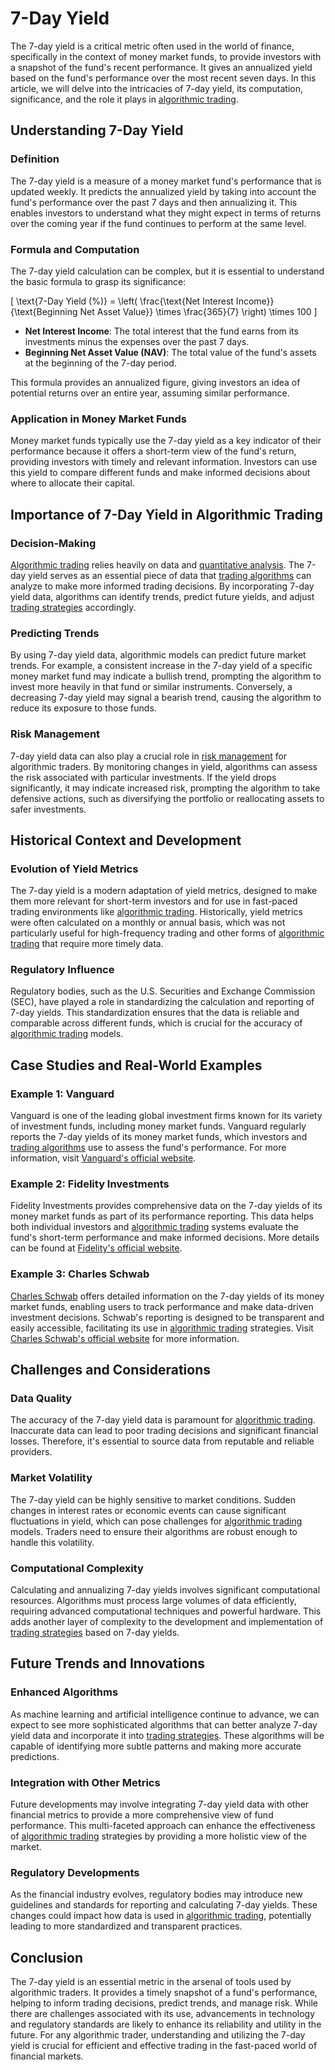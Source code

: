 # 7-Day Yield

The 7-day yield is a critical metric often used in the world of finance, specifically in the context of money market funds, to provide investors with a snapshot of the fund's recent performance. It gives an annualized yield based on the fund's performance over the most recent seven days. In this article, we will delve into the intricacies of 7-day yield, its computation, significance, and the role it plays in [algorithmic trading](../a/algorithmic_trading.md). 

## Understanding 7-Day Yield

### Definition

The 7-day yield is a measure of a money market fund's performance that is updated weekly. It predicts the annualized yield by taking into account the fund's performance over the past 7 days and then annualizing it. This enables investors to understand what they might expect in terms of returns over the coming year if the fund continues to perform at the same level.

### Formula and Computation

The 7-day yield calculation can be complex, but it is essential to understand the basic formula to grasp its significance:

\[ \text{7-Day Yield (\%)} = \left( \frac{\text{Net Interest Income}}{\text{Beginning Net Asset Value}} \times \frac{365}{7} \right) \times 100 \]

- **Net Interest Income**: The total interest that the fund earns from its investments minus the expenses over the past 7 days.
- **Beginning Net Asset Value (NAV)**: The total value of the fund's assets at the beginning of the 7-day period.

This formula provides an annualized figure, giving investors an idea of potential returns over an entire year, assuming similar performance.

### Application in Money Market Funds

Money market funds typically use the 7-day yield as a key indicator of their performance because it offers a short-term view of the fund's return, providing investors with timely and relevant information. Investors can use this yield to compare different funds and make informed decisions about where to allocate their capital.

## Importance of 7-Day Yield in Algorithmic Trading

### Decision-Making

[Algorithmic trading](../a/algorithmic_trading.md) relies heavily on data and [quantitative analysis](../q/quantitative_analysis.md). The 7-day yield serves as an essential piece of data that [trading algorithms](../t/trading_algorithms.md) can analyze to make more informed trading decisions. By incorporating 7-day yield data, algorithms can identify trends, predict future yields, and adjust [trading strategies](../t/trading_strategies.md) accordingly.

### Predicting Trends

By using 7-day yield data, algorithmic models can predict future market trends. For example, a consistent increase in the 7-day yield of a specific money market fund may indicate a bullish trend, prompting the algorithm to invest more heavily in that fund or similar instruments. Conversely, a decreasing 7-day yield may signal a bearish trend, causing the algorithm to reduce its exposure to those funds.

### Risk Management

7-day yield data can also play a crucial role in [risk management](../r/risk_management.md) for algorithmic traders. By monitoring changes in yield, algorithms can assess the risk associated with particular investments. If the yield drops significantly, it may indicate increased risk, prompting the algorithm to take defensive actions, such as diversifying the portfolio or reallocating assets to safer investments.

## Historical Context and Development

### Evolution of Yield Metrics

The 7-day yield is a modern adaptation of yield metrics, designed to make them more relevant for short-term investors and for use in fast-paced trading environments like [algorithmic trading](../a/algorithmic_trading.md). Historically, yield metrics were often calculated on a monthly or annual basis, which was not particularly useful for high-frequency trading and other forms of [algorithmic trading](../a/algorithmic_trading.md) that require more timely data.

### Regulatory Influence

Regulatory bodies, such as the U.S. Securities and Exchange Commission (SEC), have played a role in standardizing the calculation and reporting of 7-day yields. This standardization ensures that the data is reliable and comparable across different funds, which is crucial for the accuracy of [algorithmic trading](../a/algorithmic_trading.md) models.

## Case Studies and Real-World Examples

### Example 1: Vanguard

Vanguard is one of the leading global investment firms known for its variety of investment funds, including money market funds. Vanguard regularly reports the 7-day yields of its money market funds, which investors and [trading algorithms](../t/trading_algorithms.md) use to assess the fund's performance. For more information, visit [Vanguard's official website](https://investor.vanguard.com).

### Example 2: Fidelity Investments

Fidelity Investments provides comprehensive data on the 7-day yields of its money market funds as part of its performance reporting. This data helps both individual investors and [algorithmic trading](../a/algorithmic_trading.md) systems evaluate the fund's short-term performance and make informed decisions. More details can be found at [Fidelity's official website](https://www.fidelity.com).

### Example 3: Charles Schwab

[Charles Schwab](../c/charles_schwab.md) offers detailed information on the 7-day yields of its money market funds, enabling users to track performance and make data-driven investment decisions. Schwab's reporting is designed to be transparent and easily accessible, facilitating its use in [algorithmic trading](../a/algorithmic_trading.md) strategies. Visit [Charles Schwab's official website](https://www.schwab.com) for more information.

## Challenges and Considerations

### Data Quality

The accuracy of the 7-day yield data is paramount for [algorithmic trading](../a/algorithmic_trading.md). Inaccurate data can lead to poor trading decisions and significant financial losses. Therefore, it's essential to source data from reputable and reliable providers.

### Market Volatility

The 7-day yield can be highly sensitive to market conditions. Sudden changes in interest rates or economic events can cause significant fluctuations in yield, which can pose challenges for [algorithmic trading](../a/algorithmic_trading.md) models. Traders need to ensure their algorithms are robust enough to handle this volatility.

### Computational Complexity

Calculating and annualizing 7-day yields involves significant computational resources. Algorithms must process large volumes of data efficiently, requiring advanced computational techniques and powerful hardware. This adds another layer of complexity to the development and implementation of [trading strategies](../t/trading_strategies.md) based on 7-day yields.

## Future Trends and Innovations

### Enhanced Algorithms

As machine learning and artificial intelligence continue to advance, we can expect to see more sophisticated algorithms that can better analyze 7-day yield data and incorporate it into [trading strategies](../t/trading_strategies.md). These algorithms will be capable of identifying more subtle patterns and making more accurate predictions.

### Integration with Other Metrics

Future developments may involve integrating 7-day yield data with other financial metrics to provide a more comprehensive view of fund performance. This multi-faceted approach can enhance the effectiveness of [algorithmic trading](../a/algorithmic_trading.md) strategies by providing a more holistic view of the market.

### Regulatory Developments

As the financial industry evolves, regulatory bodies may introduce new guidelines and standards for reporting and calculating 7-day yields. These changes could impact how data is used in [algorithmic trading](../a/algorithmic_trading.md), potentially leading to more standardized and transparent practices.

## Conclusion

The 7-day yield is an essential metric in the arsenal of tools used by algorithmic traders. It provides a timely snapshot of a fund's performance, helping to inform trading decisions, predict trends, and manage risk. While there are challenges associated with its use, advancements in technology and regulatory standards are likely to enhance its reliability and utility in the future. For any algorithmic trader, understanding and utilizing the 7-day yield is crucial for efficient and effective trading in the fast-paced world of financial markets.